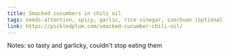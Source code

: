 ```yaml
---
title: Smacked cucumbers in chili oil
tags: needs-attention, spicy, garlic, rice vinegar, szechuan (optional)
link: https://pickledplum.com/smacked-cucumber-chili-oil/
---
```

Notes: so tasty and garlicky, couldn't stop eating them


